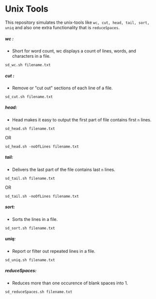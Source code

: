 Unix Tools
====================
This repository simulates the unix-tools like `wc, cut, head, tail, sort, uniq` and also one extra functionality that is `reduceSpaces`.

##### wc :
* Short for word count, wc displays a count of lines, words, and characters in a file.

```
sd_wc.sh filename.txt
```

##### cut :
* Remove or "cut out" sections of each line of a file.

```
sd_cut.sh filename.txt
```

##### head:
* Head makes it easy to output the first part of file contains first `n` lines.

```
sd_head.sh filename.txt
```
OR

```
sd_head.sh -noOfLines filename.txt
```

##### tail:
* Delivers the last part of the file contains last `n` lines.

```
sd_tail.sh filename.txt
```
OR

```
sd_tail.sh -noOfLines filename.txt
```

##### sort:
* Sorts the lines in a file.

```
sd_sort.sh filename.txt
```

##### uniq:
* Report or filter out repeated lines in a file.

```
sd_uniq.sh filename.txt
```

##### reduceSpaces:
* Reduces more than one occurence of blank spaces into 1.

```
sd_reduceSpaces.sh filename.txt
```
